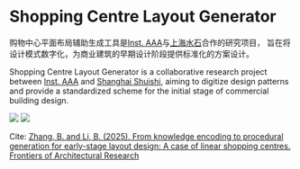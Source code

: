 # Shopping Centre Layout Generator

购物中心平面布局辅助生成工具是[Inst. AAA](https://archialgo.com/)与[上海水石](https://www.shuishi.com/)合作的研究项目， 旨在将设计模式数字化，为商业建筑的早期设计阶段提供标准化的方案设计。

Shopping Centre Layout Generator is a collaborative research project between [Inst. AAA](https://archialgo.com/) and [Shanghai Shuishi](https://www.shuishi.com/), aiming to digitize design patterns and provide a standardized scheme for the initial stage of commercial building design.

![](https://archialgo-com-sources.oss-cn-hangzhou.aliyuncs.com/images/img-shopping-mall-planning-generator0.jpg)
![](https://archialgo-com-sources.oss-cn-hangzhou.aliyuncs.com/images/img-shopping-mall-planning-generator.jpg)

Cite:
[Zhang, B. and Li, B. (2025). From knowledge encoding to procedural generation for early-stage layout design: A case of linear shopping centres. Frontiers of Architectural Research](https://doi.org/10.1016/j.foar.2024.07.002)
